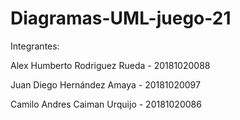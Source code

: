 # Diagramas-UML-juego-21

Integrantes:

Alex Humberto Rodriguez Rueda - 20181020088

Juan Diego Hernández Amaya - 20181020097

Camilo Andres Caiman Urquijo - 20181020086
